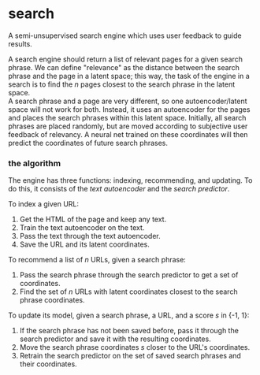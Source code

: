 # search

A semi-unsupervised search engine which uses user feedback to guide results.

A search engine should return a list of relevant pages for a given search phrase. We can define "relevance" as the distance between the search phrase and the page in a latent space; this way, the task of the engine in a search is to find the *n* pages closest to the search phrase in the latent space.  
A search phrase and a page are very different, so one autoencoder/latent space will not work for both. Instead, it uses an autoencoder for the pages and places the search phrases within this latent space. Initially, all search phrases are placed randomly, but are moved according to subjective user feedback of relevancy. A neural net trained on these coordinates will then predict the coordinates of future search phrases.

### the algorithm

The engine has three functions: indexing, recommending, and updating. To do this, it consists of the *text autoencoder* and the *search predictor*.

To index a given URL:

1. Get the HTML of the page and keep any text.
2. Train the text autoencoder on the text.
3. Pass the text through the text autoencoder.
4. Save the URL and its latent coordinates.

To recommend a list of *n* URLs, given a search phrase:

1. Pass the search phrase through the search predictor to get a set of coordinates.
2. Find the set of *n* URLs with latent coordinates closest to the search phrase coordinates.

To update its model, given a search phrase, a URL, and a score *s* in {-1, 1}:

1. If the search phrase has not been saved before, pass it through the search predictor and save it with the resulting coordinates.
2. Move the search phrase coordinates *s* closer to the URL's coordinates.
3. Retrain the search predictor on the set of saved search phrases and their coordinates.